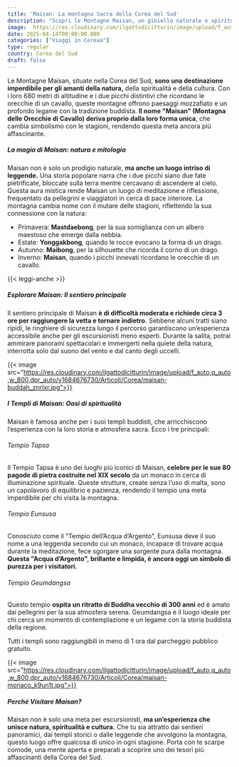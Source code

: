 ```yaml
---
title: 'Maisan: La montagna Sacra della Corea del Sud'
description: "Scopri le Montagne Maisan, un gioiello naturale e spirituale della Corea del Sud. Esplora i sentieri, i templi buddisti storici come Tapsa ed Eunsusa, e lasciati affascinare dalle leggende e dai nomi stagionali di questa montagna unica."
image:  https://res.cloudinary.com/ilgattodicitturin/image/upload/f_auto,q_auto,w_800,dpr_auto/v1657123237/Articoli/Corea/maisan-tempio-principale_o52hts.jpg
date: 2025-04-14T00:00:00.000
categories: ["Viaggi in Coreaa"]
type: regular
country: Corea del Sud
draft: false
---
```


Le Montagne Maisan, situate nella Corea del Sud, **sono una destinazione imperdibile per gli amanti della natura,** della spiritualità e della cultura. Con i loro 680 metri di altitudine e i due picchi distintivi che ricordano le orecchie di un cavallo, queste montagne offrono paesaggi mozzafiato e un profondo legame con la tradizione buddista. **Il nome "Maisan" (Montagna delle Orecchie di Cavallo) deriva proprio dalla loro forma unica**, che cambia simbolismo con le stagioni, rendendo questa meta ancora più affascinante.

##### La magia di Maisan: natura e mitologia
Maisan non è solo un prodigio naturale, **ma anche un luogo intriso di leggende.** Una storia popolare narra che i due picchi siano due fate pietrificate, bloccate sulla terra mentre cercavano di ascendere al cielo. Questa aura mistica rende Maisan un luogo di meditazione e riflessione, frequentato da pellegrini e viaggiatori in cerca di pace interiore.
La montagna cambia nome con il mutare delle stagioni, riflettendo la sua connessione con la natura:

- Primavera: **Mastdaebong**, per la sua somiglianza con un albero maestoso che emerge dalla nebbia.
- Estate: **Yonggakbong**, quando le rocce evocano la forma di un drago.
- Autunno: **Maibong**, per la silhouette che ricorda il corno di un drago.
- Inverno: **Maisan**, quando i picchi innevati ricordano le orecchie di un cavallo.

{{< leggi-anche >}}

##### Esplorare Maisan: Il sentiero principale
Il sentiero principale di Maisan **è di difficoltà moderata e richiede circa 3 ore per raggiungere la vetta e tornare indietro.** Sebbene alcuni tratti siano ripidi, le ringhiere di sicurezza lungo il percorso garantiscono un’esperienza accessibile anche per gli escursionisti meno esperti. Durante la salita, potrai ammirare panorami spettacolari e immergerti nella quiete della natura, interrotta solo dal suono del vento e dal canto degli uccelli.

{{< image src="https://res.cloudinary.com/ilgattodicitturin/image/upload/f_auto,q_auto,w_800,dpr_auto/v1684676730/Articoli/Corea/maisan-buddah_znrlxr.jpg">}}

##### I Templi di Maisan: Oasi di spiritualità
Maisan è famosa anche per i suoi templi buddisti, che arricchiscono l’esperienza con la loro storia e atmosfera sacra. Ecco i tre principali:

###### Tempio Tapsa
Il Tempio Tapsa è uno dei luoghi più iconici di Maisan, **celebre per le sue 80 pagode di pietra costruite nel XIX secolo** da un monaco in cerca di illuminazione spirituale. Queste strutture, create senza l’uso di malta, sono un capolavoro di equilibrio e pazienza, rendendo il tempio una meta imperdibile per chi visita la montagna.

###### Tempio Eunsusa
Conosciuto come il "Tempio dell’Acqua d’Argento", Eunsusa deve il suo nome a una leggenda secondo cui un monaco, incapace di trovare acqua durante la meditazione, fece sgorgare una sorgente pura dalla montagna. **Questa "Acqua d’Argento", brillante e limpida, è ancora oggi un simbolo di purezza per i visitatori.**

###### Tempio Geumdangsa
Questo tempio **ospita un ritratto di Buddha vecchio di 300 anni** ed è amato dai pellegrini per la sua atmosfera serena. Geumdangsa è il luogo ideale per chi cerca un momento di contemplazione e un legame con la storia buddista della regione.

Tutti i templi sono raggiungibili in meno di 1 ora dal parcheggio pubblico gratuito.

{{< image src="https://res.cloudinary.com/ilgattodicitturin/image/upload/f_auto,q_auto,w_800,dpr_auto/v1684676730/Articoli/Corea/maisan-monaco_k9un1t.jpg">}}

##### Perché Visitare Maisan?
Maisan non è solo una meta per escursionisti, **ma un’esperienza che unisce natura, spiritualità e cultura.** Che tu sia attratto dai sentieri panoramici, dai templi storici o dalle leggende che avvolgono la montagna, questo luogo offre qualcosa di unico in ogni stagione. Porta con te scarpe comode, una mente aperta e preparati a scoprire uno dei tesori più affascinanti della Corea del Sud.

 